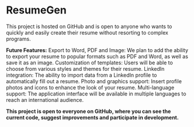 # ResumeGen

This project is hosted on GitHub and is open to anyone who wants to quickly and easily create their resume without resorting to complex programs.

**Future Features:**
Export to Word, PDF and Image: We plan to add the ability to export your resume to popular formats such as PDF and Word, as well as save it as an image.
Customization of templates: Users will be able to choose from various styles and themes for their resume.
LinkedIn integration: The ability to import data from a LinkedIn profile to automatically fill out a resume.
Photo and graphics support: Insert profile photos and icons to enhance the look of your resume.
Multi-language support: The application interface will be available in multiple languages to reach an international audience.

**This project is open to everyone on GitHub, where you can see the current code, suggest improvements and participate in development.**

